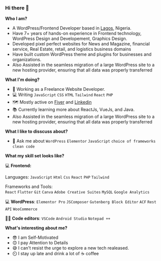 ### Hi there 👋

**Who I am?**
- A WordPress/Frontend Developer based in [Lagos](https://en.wikipedia.org/wiki/Lagos), Nigeria.
- Have 7+ years of hands-on experience in Frontend technology, WordPress Design and Developement, Graphics Design.
- Developed pixel perfect websites for News and Magazine, financial service, Real Estate, retail, and logistics business domains
- Have built custom WordPress theme and plugins for businesses and organizations.
- Also Assisted in the seamless migration of a large WordPress site to a new hosting provider, ensuring that all data was properly transferred

**What I'm doing?**
- 🏢 Working as a Freelance Website Developer.
- 💻 Writing `JavaScript` `CSS` `HTML` `Tailwind` `React` `PHP`
- 🗺️ Mostly active on [Fiver](https://www.fiverr.com/spydha) and [Linkedin](https://www.linkedin.com/in/ajila)
- 📚 Currently learning more about ReactJs, VueJs, and Java.
- Also Assisted in the seamless migration of a large WordPress site to a new hosting provider, ensuring that all data was properly transferred

**What I like to disscuss about?**
- 💬 Ask me about `WordPress` `Elementor` `JavaScript` `choice of frameworks` `clean code`

**What my skill set looks like?**

💻 **Frontend:**

Languages: `JavaScript` `Html` `Css` `React` `PHP` `Tailwind`


Frameworks and Tools:<br> 
`React` `Flutter` `Git` `Canva` `Adobe Creative Suites` `MySQL` `Google Analytics`
            
💻 **WordPress**: `Elementor Pro` `JSComposer` `Gutenberg Block Editor` `ACF` `Rest API` `WooCommerce`

👨‍💻 **Code editors**: `VSCode` `Android Studio` `Notepad ++`


**What's interesting about me?**
- 😎 I am Self-Motivated
- 😊 I pay Attention to Details
- 😅 I can't resist the urge to explore a new tech realeased.
- ⏲️ I stay up late and drink a lot of ☕ coffee

